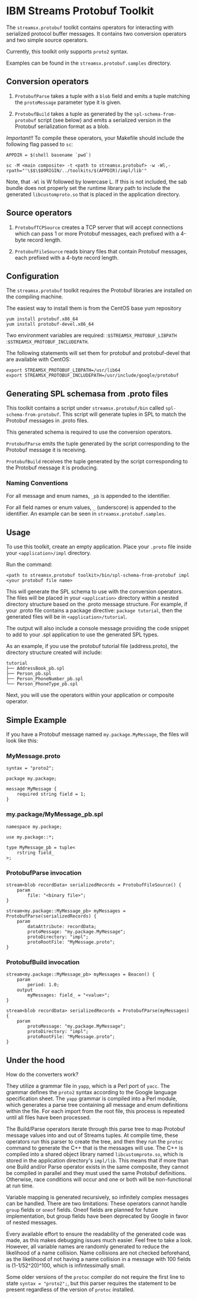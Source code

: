 # IBM Streams Protobuf Toolkit

The `streamsx.protobuf` toolkit contains operators for interacting with serialized protocol
buffer messages. It contains two conversion operators and two simple source operators.

Currently, this toolkit only supports `proto2` syntax.

Examples can be found in the `streamsx.protobuf.samples` directory.

## Conversion operators

1. `ProtobufParse` takes a tuple with a `blob` field and emits a tuple matching the `protoMessage`
   parameter type it is given.

2. `ProtobufBuild` takes a tuple as generated by the `spl-schema-from-protobuf` script (see below)
   and emits a serialized version in the Protobuf serialization format as a blob.

*Important!!* To compile these operators, your Makefile should include the following flag passed to `sc`:

    APPDIR = $(shell basename `pwd`)

    sc -M <main composite> -t <path to streamsx.protobuf> -w -Wl,-rpath="'\$$\$$ORIGIN/../toolkits/$(APPDIR)/impl/lib'"

Note, that `-Wl` is W followed by lowercase L. If this is not included, the sab bundle does not properly set
the runtime library path to include the generated `libcustomproto.so` that is placed in the application directory.

## Source operators

1. `ProtobufTCPSource` creates a TCP server that will accept connections which can pass 1 or
   more Protobuf messages, each prefixed with a 4-byte record length.

2. `ProtobufFileSource` reads binary files that contain Protobuf messages, each prefixed with
   a 4-byte record length.

## Configuration

The `streamsx.protobuf` toolkit requires the Protobuf libraries are installed on the compiling
machine.

The easiest way to install them is from the CentOS base yum repository
```
yum install protobuf.x86_64
yum install protobuf-devel.x86_64
```

Two environment variables are required:
:`$STREAMSX_PROTOBUF_LIBPATH`
:`$STREAMSX_PROTOBUF_INCLUDEPATH`.

The following statements will set them for protobuf and protobuf-devel that are available with CentOS:

```
export STREAMSX_PROTOBUF_LIBPATH=/usr/lib64
export STREAMSX_PROTOBUF_INCLUDEPATH=/usr/include/google/protobuf
```

## Generating SPL schemasa from .proto files

This toolkit contains a script under `streamsx.protobuf/bin` called `spl-schema-from-protobuf`. This script
will generate tuples in SPL to match the Protobuf messages in .proto files.

This generated schema is required to use the
conversion operators.

`ProtobufParse` emits the tuple generated by the script corresponding to the
Protobuf message it is receiving.

`ProtobufBuild` receives the tuple generated by the script
corresponding to the Protobuf message it is producing.

### Naming Conventions
For all message and enum names, `_pb` is appended to the identifier.

For all field names or enum values, `_` (underscore)
is appended to the identifier. An example can be seen in `streamsx.protobuf.samples`.

## Usage

To use this toolkit, create an empty application. Place your `.proto` file inside your `<application>/impl` directory.

Run the command:
```
<path to streamsx.protobuf toolkit>/bin/spl-schema-from-protobuf impl <your protobuf file name>
```

This will generate the SPL schema to use with the conversion operators. The files will be placed in your `<application>` directory within a nested directory structure based on the .proto message structure.  For example, if your .proto file contains a package directive: `package tutorial`, then the generated files will be in `<application>/tutorial`.

The output will also include a console message providing the code snippet to add to your .spl application to use the generated SPL types.

As an example, if you use the protobuf tutorial file (address.proto), the directory structure created will include:
```
tutorial
├── AddressBook_pb.spl
├── Person_pb.spl
├── Person_PhoneNumber_pb.spl
└── Person_PhoneType_pb.spl
```

Next, you will use the operators within your application or composite operator.

## Simple Example

If you have a Protobuf message named `my.package.MyMessage`, the files will look like this:

### MyMessage.proto

    syntax = "proto2";

    package my.package;

    message MyMessage {
        required string field = 1;
    }

### my.package/MyMessage\_pb.spl

    namespace my.package;

    use my.package::*;

    type MyMessage_pb = tuple<
        rstring field_
    >;

### ProtobufParse invocation

    stream<blob recordData> serializedRecords = ProtobufFileSource() {
        param
            file: "<binary file>";
    }

    stream<my.package::MyMessage_pb> myMessages = ProtobufParse(serializedRecords) {
        param
            dataAttribute: recordData;
            protoMessage: "my.package.MyMessage";
            protoDirectory: "impl";
            protoRootFile: "MyMessage.proto";
    }

### ProtobufBuild invocation

    stream<my.package::MyMessage_pb> myMessages = Beacon() {
        param
            period: 1.0;
        output
            myMessages: field_ = "<value>";
    }

    stream<blob recordData> serializedRecords = ProtobufParse(myMessages) {
        param
            protoMessage: "my.package.MyMessage";
            protoDirectory: "impl";
            protoRootFile: "MyMessage.proto";
    }

## Under the hood

How do the converters work?

They utilize a grammar file in `yapp`, which is a Perl port of `yacc`. The grammar defines the `proto2` syntax
according to the Google language specification sheet. The `yapp` grammar is compiled into a Perl module, which
generates a parse tree containing all message and enum definitions within the file. For each import from the
root file, this process is repeated until all files have been processed.

The Build/Parse operators iterate through this parse tree to map Protobuf message values into and out of Streams
tuples. At compile time, these operators run this parser to create the tree, and then they run the `protoc`
command to generate the C++ that is the messages will use. The C++ is compiled into a shared object library
named `libcustomproto.so`, which is stored in the application directory's `impl/lib`. This means that if more
than one Build and/or Parse operator exists in the same composite, they cannot be compiled in parallel and they
must used the same Protobuf definitions. Otherwise, race conditions will occur and one or both will be
non-functional at run time.

Variable mapping is generated recursively, so infinitely complex messages can be handled. There are two limitations:
These operators cannot handle `group` fields or `oneof` fields. Oneof fields are planned for future implementation,
but group fields have been deprecated by Google in favor of nested messages.

Every available effort to ensure the readability of the generated code was made, as this makes debugging issues
much easier. Feel free to take a look. However, all variable names are randomly generated to reduce the likelihood
of a name collision. Name collisions are not checked beforehand, as the likelihood of not having a name collision in
a message with 100 fields is (1-1/52^20)^100, which is infintessimally small.

Some older versions of the `protoc` compiler do not require the first line to state `syntax = "proto2";`, but this
parser requires the statement to be present regardless of the version of `protoc` installed.
